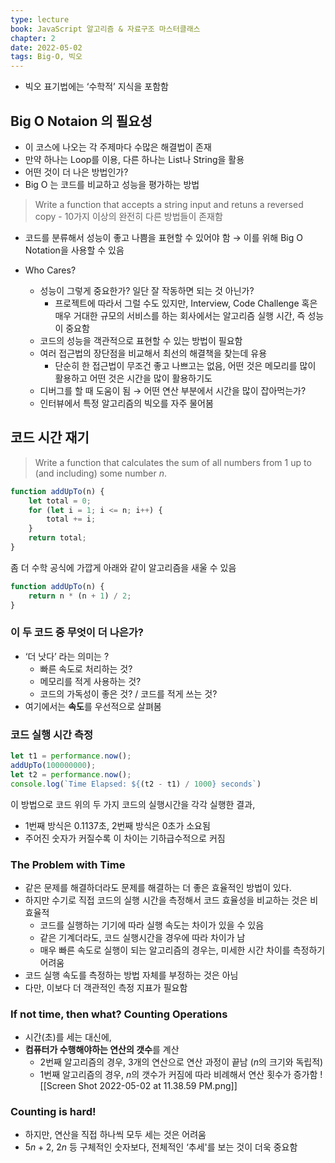 ```yaml
---
type: lecture
book: JavaScript 알고리즘 & 자료구조 마스터클래스
chapter: 2
date: 2022-05-02
tags: Big-O, 빅오
---
```

- 빅오 표기법에는 ‘수학적’ 지식을 포함함

## Big O Notaion 의 필요성
- 이 코스에 나오는 각 주제마다 수많은 해결법이 존재
- 만약 하나는 Loop를 이용, 다른 하나는 List나 String을 활용
- 어떤 것이 더 나은 방법인가?
- Big O 는 코드를 비교하고 성능을 평가하는 방법

> Write a function that accepts a string input and retuns a reversed copy
	- 10가지 이상의 완전히 다른 방법들이 존재함

- 코드를 분류해서 성능이 좋고 나쁨을 표현할 수 있어야 함
	→ 이를 위해 Big O Notation을 사용할 수 있음

- Who Cares?
	- 성능이 그렇게 중요한가? 일단 잘 작동하면 되는 것 아닌가?
		- 프로젝트에 따라서 그럴 수도 있지만, Interview, Code Challenge 혹은 매우 거대한 규모의 서비스를 하는 회사에서는 알고리즘 실행 시간, 즉 성능이 중요함
	- 코드의 성능을 객관적으로 표현할 수 있는 방법이 필요함
	- 여러 접근법의 장단점을 비교해서 최선의 해결책을 찾는데 유용
		- 단순히 한 접근법이 무조건 좋고 나쁘고는 없음, 어떤 것은 메모리를 많이 활용하고 어떤 것은 시간을 많이 활용하기도
	- 디버그를 할 때 도움이 됨 → 어떤 연산 부분에서 시간을 많이 잡아먹는가?
	- 인터뷰에서 특정 알고리즘의 빅오를 자주 물어봄

## 코드 시간 재기
> Write a function that calculates the sum of all numbers from 1 up to (and including) some number $n$.

```js
function addUpTo(n) {
	let total = 0;
	for (let i = 1; i <= n; i++) {
		total += i;
	}
	return total;
}
```

좀 더 수학 공식에 가깝게 아래와 같이 알고리즘을 새울 수 있음
```js
function addUpTo(n) {
	return n * (n + 1) / 2;
}
```

### 이 두 코드 중 무엇이 더 나은가?
- ‘더 낫다’ 라는 의미는 ?
	- 빠른 속도로 처리하는 것?
	- 메모리를 적게 사용하는 것?
	- 코드의 가독성이 좋은 것? / 코드를 적게 쓰는 것?
- 여기에서는 **속도**를 우선적으로 살펴봄

### 코드 실행 시간 측정
```js
let t1 = performance.now();
addUpTo(100000000);
let t2 = performance.now();
console.log(`Time Elapsed: ${(t2 - t1) / 1000} seconds`)
```

이 방법으로 코드 위의 두 가지 코드의 실행시간을 각각 실행한 결과,
- 1번째 방식은 0.1137초, 2번째 방식은 0초가 소요됨
- 주어진 숫자가 커질수록 이 차이는 기하급수적으로 커짐

### The Problem with Time
- 같은 문제를 해결하더라도 문제를 해결하는 더 좋은 효율적인 방법이 있다.
- 하지만 수기로 직접 코드의 실행 시간을 측정해서 코드 효율성을 비교하는 것은 비효율적
	- 코드를 실행하는 기기에 따라 실행 속도는 차이가 있을 수 있음
	- 같은 기계더라도, 코드 실행시간을 경우에 따라 차이가 남
	- 매우 빠른 속도로 실행이 되는 알고리즘의 경우는, 미세한 시간 차이를 측정하기 어려움
- 코드 실행 속도를 측정하는 방법 자체를 부정하는 것은 아님
- 다만, 이보다 더 객관적인 측정 지표가 필요함

### If not time, then what? Counting Operations
- 시간(초)를 세는 대신에,
- **컴퓨터가 수행해야하는 연산의 갯수**를 계산
	- 2번째 알고리즘의 경우, 3개의 연산으로 연산 과정이 끝남 ($n$의 크기와 독립적)
	- 1번째 알고리즘의 경우, $n$의 갯수가 커짐에 따라 비례해서 연산 횟수가 증가함
	![[Screen Shot 2022-05-02 at 11.38.59 PM.png]]
### Counting is hard!
- 하지만, 연산을 직접 하나씩 모두 세는 것은 어려움
- $5n + 2$, $2n$ 등 구체적인 숫자보다, 전체적인 ‘추세'를 보는 것이 더욱 중요함

